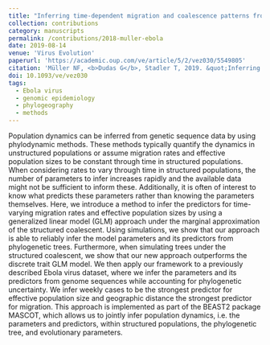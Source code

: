 ```yaml
---
title: "Inferring time-dependent migration and coalescence patterns from genetic sequence and predictor data in structured populations"
collection: contributions
category: manuscripts
permalink: /contributions/2018-muller-ebola
date: 2019-08-14
venue: 'Virus Evolution'
paperurl: 'https://academic.oup.com/ve/article/5/2/vez030/5549805'
citation: 'Müller NF, <b>Dudas G</b>, Stadler T, 2019. &quot;Inferring time-dependent migration and coalescence patterns from genetic sequence and predictor data in structured populations&quot;. <i>Virus Evolution</i> 5(2): vez030.'
doi: 10.1093/ve/vez030
tags:
  - Ebola virus
  - genomic epidemiology
  - phylogeography
  - methods
---
```



Population dynamics can be inferred from genetic sequence data by using phylodynamic methods.
These methods typically quantify the dynamics in unstructured populations or assume migration rates and effective population sizes to be constant through time in structured populations.
When considering rates to vary through time in structured populations, the number of parameters to infer increases rapidly and the available data might not be sufficient to inform these.
Additionally, it is often of interest to know what predicts these parameters rather than knowing the parameters themselves.
Here, we introduce a method to  infer the predictors for time-varying migration rates and effective population sizes by using a generalized linear model (GLM) approach under the marginal approximation of the structured coalescent.
Using simulations, we show that our approach is able to reliably infer the model parameters and its predictors from phylogenetic trees.
Furthermore, when simulating trees under the structured coalescent, we show that our new approach outperforms the discrete trait GLM model.
We then apply our framework to a previously described Ebola virus dataset, where we infer the parameters and its predictors from genome sequences while accounting for phylogenetic uncertainty.
We infer weekly cases to be the strongest predictor for effective population size and geographic distance the strongest predictor for migration.
This approach is implemented as part of the BEAST2 package MASCOT, which allows us to jointly infer population dynamics, i.e. the parameters and predictors, within structured populations, the phylogenetic tree, and evolutionary parameters.

